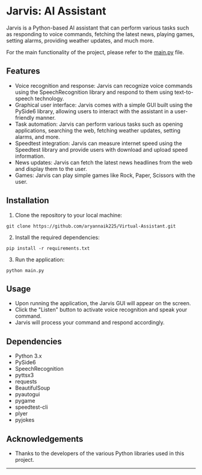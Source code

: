 # Jarvis: AI Assistant

Jarvis is a Python-based AI assistant that can perform various tasks such as responding to voice commands, fetching the latest news, playing games, setting alarms, providing weather updates, and much more.

For the main functionality of the project, please refer to the [main.py](main.py) file.


## Features

- Voice recognition and response: Jarvis can recognize voice commands using the SpeechRecognition library and respond to them using text-to-speech technology.
- Graphical user interface: Jarvis comes with a simple GUI built using the PySide6 library, allowing users to interact with the assistant in a user-friendly manner.
- Task automation: Jarvis can perform various tasks such as opening applications, searching the web, fetching weather updates, setting alarms, and more.
- Speedtest integration: Jarvis can measure internet speed using the Speedtest library and provide users with download and upload speed information.
- News updates: Jarvis can fetch the latest news headlines from the web and display them to the user.
- Games: Jarvis can play simple games like Rock, Paper, Scissors with the user.

## Installation

1. Clone the repository to your local machine:

```
git clone https://github.com/aryannaik225/Virtual-Assistant.git
```

2. Install the required dependencies:

```
pip install -r requirements.txt
```

3. Run the application:

```
python main.py
```

## Usage

- Upon running the application, the Jarvis GUI will appear on the screen.
- Click the "Listen" button to activate voice recognition and speak your command.
- Jarvis will process your command and respond accordingly.

## Dependencies

- Python 3.x
- PySide6
- SpeechRecognition
- pyttsx3
- requests
- BeautifulSoup
- pyautogui
- pygame
- speedtest-cli
- plyer
- pyjokes

## Acknowledgements

- Thanks to the developers of the various Python libraries used in this project.

---
